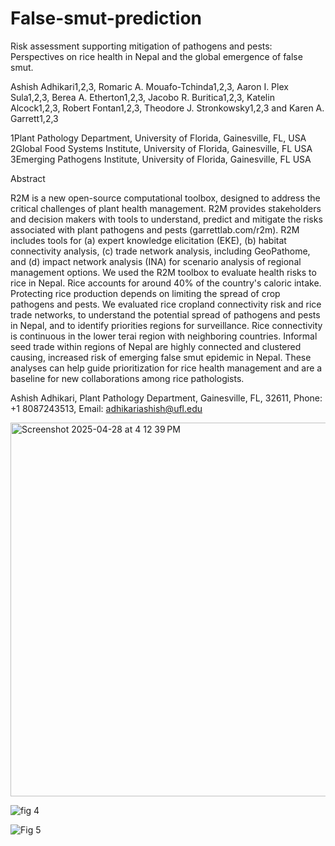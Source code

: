 
# False-smut-prediction

Risk assessment supporting mitigation of pathogens and pests: Perspectives on rice health in Nepal and the global emergence of false smut.

Ashish Adhikari1,2,3,  Romaric A. Mouafo-Tchinda1,2,3, Aaron I. Plex Sula1,2,3, Berea A. Etherton1,2,3, Jacobo R. Buritica1,2,3, Katelin Alcock1,2,3, Robert Fontan1,2,3, Theodore J. Stronkowsky1,2,3 and Karen A. Garrett1,2,3

1Plant Pathology Department, University of Florida, Gainesville, FL, USA
2Global Food Systems Institute, University of Florida, Gainesville, FL USA
3Emerging Pathogens Institute, University of Florida, Gainesville, FL USA



Abstract

R2M is a new open-source computational toolbox, designed to address the critical challenges of plant health management. R2M provides stakeholders and decision makers with tools to understand, predict and mitigate the risks associated with plant pathogens and pests (garrettlab.com/r2m). R2M includes tools for (a) expert knowledge elicitation (EKE), (b) habitat connectivity analysis, (c) trade network analysis, including GeoPathome, and (d) impact network analysis (INA) for scenario analysis of regional management options. We used the R2M toolbox to evaluate health risks to rice in Nepal. Rice accounts for around 40% of the country's caloric intake. Protecting rice production depends on limiting the spread of crop pathogens and pests. We evaluated rice cropland connectivity risk and rice trade networks, to understand the potential spread of pathogens and pests in Nepal, and to identify priorities regions for surveillance. Rice connectivity is continuous in the lower terai region with neighboring countries.  Informal seed trade within regions of Nepal are highly connected and clustered causing, increased risk of emerging false smut epidemic in Nepal. These analyses can help guide prioritization for rice health management and are a baseline for new collaborations among rice pathologists. 

Ashish Adhikari, Plant Pathology Department, Gainesville, FL, 32611, Phone: +1 8087243513,
Email: adhikariashish@ufl.edu

<img width="598" alt="Screenshot 2025-04-28 at 4 12 39 PM" src="https://github.com/user-attachments/assets/6c4872a2-9aaa-4ecb-9d50-d40ae5c7d634" />




![fig 4](https://github.com/user-attachments/assets/ba45914a-2c3d-40d6-a078-4d5378a47466)

![Fig 5](https://github.com/user-attachments/assets/bb13add8-09a1-4014-8fe0-b16e42ac2562)
